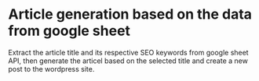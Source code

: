 # Article generation based on the data from google sheet 

Extract the article title and its respective SEO keywords from google sheet API, then generate the articel based on the selected  title and create a new post to the wordpress site.
